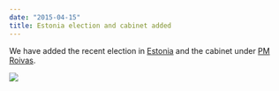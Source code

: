```yaml
---
date: "2015-04-15"
title: Estonia election and cabinet added
---
```


We have added the recent election in [Estonia](http://www.parlgov.org/explore/EST/election/2015-03-01/) and the cabinet under [PM Roivas](http://www.parlgov.org/explore/EST/cabinet/2015-04-09/).

![](/images/parliament-scotland.jpg)
